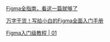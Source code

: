 

[Figma全指南，看这一篇就够了](https://zhuanlan.zhihu.com/p/266781187)

[万字干货！写给小白的Figma全面入门手册](https://www.uisdc.com/figma-getting-started-manual)

[Figma入门级教程 | 01](https://zhuanlan.zhihu.com/p/348934637)





